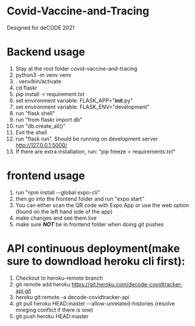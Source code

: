# Covid-Vaccine-and-Tracing
Designed for deCODE 2021

# Backend usage
1. Stay at the root folder covid-vaccine-and-tracing
2. python3 -m venv venv
3. . venv/bin/activate
4. cd flaskr
5. pip install -r requirement.txt
6. set environment variable: FLASK_APP="__init__.py"
7. set environment variable: FLASK_ENV="development"
8. run "flask shell"
9. run "from flaskr import db"
10. run "db.create_all()"
11. Exit the shell
12. run "flask run". Should be running on development server http://127.0.0.1:5000/
13. If there are extra installation, run: "pip freeze > requirements.txt"

# frontend usage
1. run "npm install --global expo-cli"
2. then go into the frontend folder and run "expo start"
3. You can either scan the QR code with Expo App or use the web option (found on the left hand side of the app)
4. make changes and see them live
5. make sure ***NOT*** be in frontend folder when doing git pushes

# API continuous deployment(make sure to downdload heroku cli first):
1. Checkout to heroku-remote branch
2. git remote add heroku https://git.heroku.com/decode-covidtracker-api.git
3. heroku git:remote -a decode-covidtracker-api 
4. git pull heroku HEAD:master --allow-unrelated-histories (resolve mreging conflict if there is one)
5. git push heroku HEAD:master

